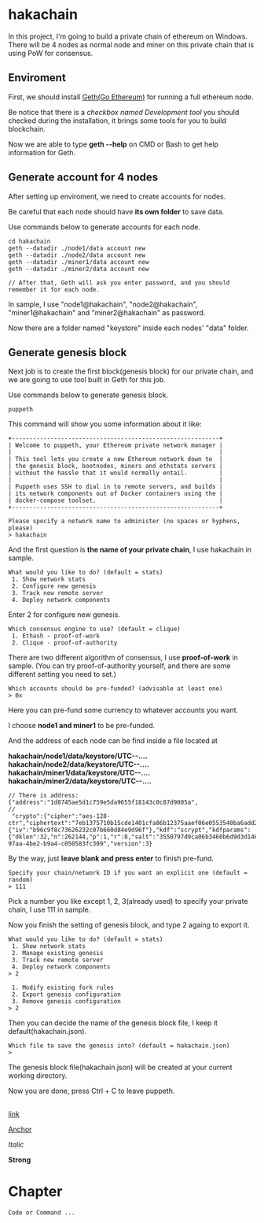 # hakachain

In this project, I'm going to build a private chain of ethereum on Windows.
There will be 4 nodes as normal node and miner on this private chain that is using PoW for consensus.

## Enviroment

First, we should install [Geth(Go Ethereum)](https://geth.ethereum.org/downloads/) for running a full ethereum node.

Be notice that there is a *checkbox named Development tool* you should checked during the installation, it brings some tools for you to build blockchain.

Now we are able to type **geth --help** on CMD or Bash to get help information for Geth.

## Generate account for 4 nodes

After setting up enviroment, we need to create accounts for nodes.

Be careful that each node should have **its own folder** to save data.

Use commands below to generate accounts for each node.
```=bash
cd hakachain
geth --datadir ./node1/data account new
geth --datadir ./node2/data account new
geth --datadir ./miner1/data account new
geth --datadir ./miner2/data account new

// After that, Geth will ask you enter password, and you should remember it for each node.
```

In sample, I use "node1@hakachain", "node2@hakachain", "miner1@hakachain" and "miner2@hakachain" as password.

Now there are a folder named "keystore" inside each nodes' "data" folder.

## Generate genesis block

Next job is to create the first block(genesis block) for our private chain, and we are going to use tool built in Geth for this job.

Use commands below to generate genesis block.
```=bash
puppeth
```

This command will show you some information about it like:
```=bash
+-----------------------------------------------------------+
| Welcome to puppeth, your Ethereum private network manager |
|                                                           |
| This tool lets you create a new Ethereum network down to  |
| the genesis block, bootnodes, miners and ethstats servers |
| without the hassle that it would normally entail.         |
|                                                           |
| Puppeth uses SSH to dial in to remote servers, and builds |
| its network components out of Docker containers using the |
| docker-compose toolset.                                   |
+-----------------------------------------------------------+

Please specify a network name to administer (no spaces or hyphens, please)
> hakachain
```

And the first question is **the name of your private chain**, I use hakachain in sample.

```=bash
What would you like to do? (default = stats)
 1. Show network stats
 2. Configure new genesis
 3. Track new remote server
 4. Deploy network components
```

Enter 2 for configure new genesis.

```=bash
Which consensus engine to use? (default = clique)
 1. Ethash - proof-of-work
 2. Clique - proof-of-authority
```

There are two different algorithm of consensus, I use **proof-of-work** in sample.
(You can try proof-of-authority yourself, and there are some different setting you need to set.)

```=bash
Which accounts should be pre-funded? (advisable at least one)
> 0x
```

Here you can pre-fund some currency to whatever accounts you want.

I choose **node1 and miner1** to be pre-funded.

And the address of each node can be find inside a file located at 

**hakachain/node1/data/keystore/UTC--....**  
**hakachain/node2/data/keystore/UTC--....**  
**hakachain/miner1/data/keystore/UTC--....**  
**hakachain/miner2/data/keystore/UTC--....**

```=bash
// There is address:
{"address":"1d8745ae5d1c759e5da9655f18143c0c87d9005a",
//
 "crypto":{"cipher":"aes-128-ctr","ciphertext":"7eb1375710b15cde1401cfa86b12375aaef06e0553540ba6add2751f801ef7ed","cipherparams":{"iv":"b96c9f8c73626232c07b660d84e9d96f"},"kdf":"scrypt","kdfparams":{"dklen":32,"n":262144,"p":1,"r":8,"salt":"3550797d9ca06b3460b6d9d3d1469fb2e34915ffdda31e0ce3dd06ed6b609b3f"},"mac":"61883465ed66f2b350fd478f490faca8303371f9984dbd4538cef426886d2994"},"id":"ace2a200-97aa-4be2-b9a4-c050583fc309","version":3}
```

By the way, just **leave blank and press enter** to finish pre-fund.

```=bash
Specify your chain/network ID if you want an explicit one (default = random)
> 111
```

Pick a number you like except 1, 2, 3(already used) to specify your private chain, I use 111 in sample.

Now you finish the setting of genesis block, and type 2 againg to export it.

```=bash
What would you like to do? (default = stats)
 1. Show network stats
 2. Manage existing genesis
 3. Track new remote server
 4. Deploy network components
> 2

 1. Modify existing fork rules
 2. Export genesis configuration
 3. Remove genesis configuration
> 2
```

Then you can decide the name of the genesis block file, I keep it default(hakachain.json).

```=bash
Which file to save the genesis into? (default = hakachain.json)
>
```

The genesis block file(hakachain.json) will be created at your current working directory.

Now you are done, press Ctrl + C to leave puppeth.

## 

[link](https://google.com)  

[Anchor](#description)

*Italic*  

**Strong**

# Chapter

```=bash
Code or Command ...
```
